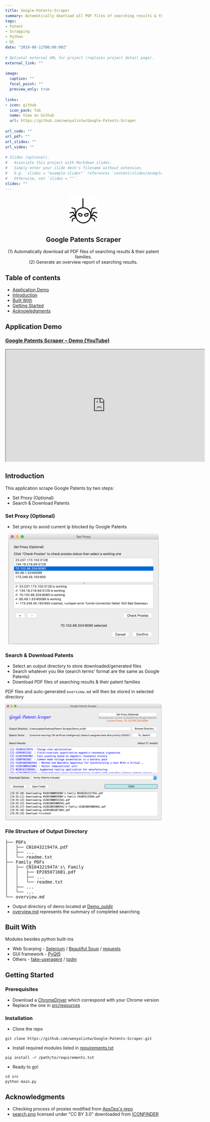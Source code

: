 ```yaml
---
title: Google-Patents-Scraper
summary: Automatically download all PDF files of searching results & their patent families found in Google Patents.
tags:
- Patent
- Scrapping
- Python
- Qt
date: "2019-08-11T00:00:00Z"

# Optional external URL for project (replaces project detail page).
external_link: ""

image:
  caption: ""
  focal_point: ""
  preview_only: true

links:
- icon: github
  icon_pack: fab
  name: View on Github
  url: https://github.com/wenyalintw/Google-Patents-Scraper

url_code: ""
url_pdf: ""
url_slides: ""
url_video: ""

# Slides (optional).
#   Associate this project with Markdown slides.
#   Simply enter your slide deck's filename without extension.
#   E.g. `slides = "example-slides"` references `content/slides/example-slides.md`.
#   Otherwise, set `slides = ""`.
slides: ""
---
```

<p align="center">
  <a href=#>
    <img src="resources/spider.png" alt="Spoken-Digit Recognizer" width="96" height="96">
  </a>
  <h2 align="center">Google Patents Scraper</h2>
    <div align="center">
      (1) Automatically download all PDF files of searching results & their patent families.
  </div>
    <div align="center">
    (2) Generate an overview report of searching results.
  </div>
</p>

<h2 id="tableofcontents">Table of contents</h2>

<ul>
<li><a href="#application-demo">Application Demo</a></li>

<li><a href="#introduction">Introduction</a></li>

<li><a href="#built-with">Built With</a></li>

<li><a href="#getting-started">Getting Started</a></li>

<li><a href="#acknowledgments">Acknowledgments</a></li>
</ul>

<h2 id="applicationdemo">Application Demo</h2>

<h3 id="googlepatentsscraperdemoyoutubehttpsyoutubehrl3chpxbio"><a href="https://youtu.be/HRl3ChPxbIo">Google Patents Scraper – Demo (YouTube)</a></h3>

<p align="center">
<iframe width="640" height="360" src="https://www.youtube.com/embed/HRl3ChPxbIo">
</iframe>
</p>


<h2 id="introduction">Introduction</h2>

<p>This application scrape Google Patents by two steps:</p>

<ul>
<li>Set Proxy (Optional)</li>

<li>Search &amp; Download Patents</li>
</ul>

<h3 id="setproxyoptional">Set Proxy (Optional)</h3>

<ul>
<li>Set proxy to avoid current ip blocked by Google Patents</li>
</ul>

<p align="center">
    <img src="resources/set_proxy.png" alt="preprocessing" width="485" height="355">
</p>

<h3 id="searchdownloadpatents">Search &amp; Download Patents</h3>

<ul>
<li>Select an output directory to store downloaded/generated files</li>

<li>Search whatever you like (search terms' format are the same as Google Patents)</li>

<li>Download PDF files of searching results &amp; their patent families</li>
</ul>

<p>PDF files and auto-generated <code>overview.md</code> will then be stored in selected directory</p>

<p align="center">
    <img src="resources/search_download.png" alt="preprocessing" width="512" height="374">
</p>

<h3 id="filestructureofoutputdirectory">File Structure of Output Directory</h3>

<pre>
├── PDFs
│   ├── CN104321947A.pdf
│   ├── ...
│   └── readme.txt
├── Family_PDFs
│   ├── CN104321947A's\ Family
│   │   ├── EP2850716B1.pdf
│   │   ├── ...
│   │   └── readme.txt
│   ├── ...
│   └── ...
└── overview.md
</pre>

<ul>
<li>Output directory of demo located at <a href="https://github.com/wenyalintw/Google-Patents-Scraper/tree/master/Demo_outdir">Demo_outdir</a></li>

<li><a href="https://github.com/wenyalintw/Google-Patents-Scraper/blob/master/Demo_outdir/overview.md">overview.md</a> represents the summary of completed searching</li>
</ul>

<h2 id="builtwith">Built With</h2>

<p>Modules besides python built-ins</p>

<ul>
<li>Web Scarping - <a href="https://www.seleniumhq.org/">Selenium</a> / <a href="https://www.crummy.com/software/BeautifulSoup/">Beautiful Soup</a> / <a href="https://2.python-requests.org//en/master/">requests</a></li>

<li>GUI framework - <a href="https://pypi.org/project/PyQt5/">PyQt5</a></li>

<li>Others - <a href="https://github.com/hellysmile/fake-useragent">fake-useragent</a> / <a href="https://pypi.org/project/tqdm/">tqdm</a></li>
</ul>

<h2 id="gettingstarted">Getting Started</h2>

<h3 id="prerequisites">Prerequisites</h3>

<ul>
<li>Download a <a href="https://chromedriver.chromium.org/">ChromeDriver</a> which correspond with your Chrome version</li>

<li>Replace the one in <a href="https://github.com/wenyalintw/Google-Patents-Scraper/tree/master/src/resources">src/resources</a></li>
</ul>

<h3 id="installation">Installation</h3>

<ul>
<li>Clone the repo</li>
</ul>

<pre><code class="sh language-sh">git clone https://github.com/wenyalintw/Google-Patents-Scraper.git
</code></pre>

<ul>
<li>Install required modules listed in <a href="https://github.com/wenyalintw/Google-Patents-Scraper/blob/master/requirements.txt">requirements.txt</a></li>
</ul>

<pre><code class="sh language-sh">pip install -r /path/to/requirements.txt
</code></pre>

<ul>
<li>Ready to go!</li>
</ul>

<pre><code class="sh language-sh">cd src
python main.py
</code></pre>

<h2 id="acknowledgments">Acknowledgments</h2>

<ul>
<li>Checking process of proxies modified from <a href="https://github.com/ApsOps/proxy-checker">ApsOps's repo</a></li>

<li><a href="https://github.com/wenyalintw/Google-Patents-Scraper/blob/master/src/resources/iconfinder_search_461380.png">search.png</a> licensed under "CC BY 3.0" downloaded from <a href="https://www.iconfinder.com/icons/1609653/brain_organs_icon">ICONFINDER</a></li>
</ul>